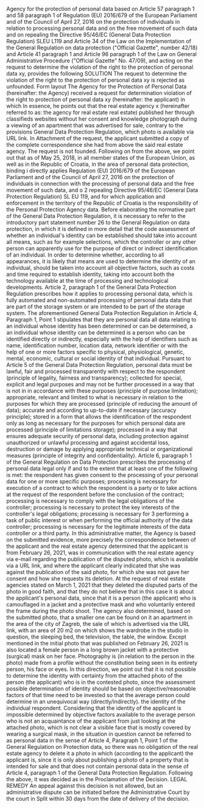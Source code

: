 Agency for the protection of personal data based on Article 57 paragraph 1 and 58 paragraph 1 of Regulation (EU)
2016/679 of the European Parliament and of the Council of April 27, 2016 on the protection of individuals in relation to processing
personal data and on the free movement of such data and on repealing the Directive
95/46/EC (General Data Protection Regulation) SLEU L119 and Article 34 of the Law on the Implementation of the General
Regulation on data protection ("Official Gazette", number 42/18) and Article 41 paragraph 1 and Article 96 paragraph
1 of the Law on General Administrative Procedure ("Official Gazette" No. 47/09), and acting on the request
to determine the violation of the right to the protection of personal data xy, provides the following
SOLUTION
The request to determine the violation of the right to the protection of personal data xy is rejected as unfounded.
Form layout
The Agency for the Protection of Personal Data (hereinafter: the Agency) received a request for determination
violation of the right to protection of personal data xy (hereinafter: the applicant) in which
In essence, he points out that the real estate agency x (hereinafter referred to as: the agency for real estate
real estate) published her through classifieds websites without her consent and knowledge
photograph during a viewing of an apartment that was advertised for sale, contrary to the provisions
General Data Protection Regulation, which photo is available via URL link. In Attachment
of the request, the applicant submitted a copy of the complete correspondence she had from above
the said real estate agency.
The request is not founded.
Following on from the above, we point out that as of May 25, 2018, in all member states
of the European Union, as well as in the Republic of Croatia, in the area of personal data protection, binding i
directly applies Regulation (EU) 2016/679 of the European Parliament and of the Council of April 27, 2016 on
the protection of individuals in connection with the processing of personal data and the free movement of such data, and o
2
repealing Directive 95/46/EC (General Data Protection Regulation) SL EU 119, and for which
application and enforcement in the territory of the Republic of Croatia is the responsibility of the Personal Protection Agency
data.
Before elaborating the normative part of the General Data Protection Regulation, it is necessary to refer to the introductory part
statement number 26 to the General Regulation on data protection, in which it is defined in more detail that the code
assessment of whether an individual's identity can be established should take into account all means, such as for example
selections, which the controller or any other person can apparently use for the purpose
of direct or indirect identification of an individual. In order to determine whether, according to all appearances,
it is likely that means are used to determine the identity of an individual, should be taken into account
all objective factors, such as costs and time required to establish identity,
taking into account both the technology available at the time of processing and technological developments.
Article 2, paragraph 1 of the General Data Protection Regulation prescribes how it applies to processing
personal data, which is fully automated and non-automated processing of personal data
data that are part of the storage system or are intended to be part of the storage system.
The aforementioned General Data Protection Regulation in Article 4, Paragraph 1, Point 1 stipulates that they are personal
data all data relating to an individual whose identity has been determined or can be determined, a
an individual whose identity can be determined is a person who can be identified directly or indirectly,
especially with the help of identifiers such as name, identification number, location data, network
identifier or with the help of one or more factors specific to physical, physiological, genetic,
mental, economic, cultural or social identity of that individual.
Pursuant to Article 5 of the General Data Protection Regulation, personal data must be lawful, fair and
processed transparently with respect to the respondent (principle of legality, fairness and transparency);
collected for special, explicit and legal purposes and may not be further processed in a way that is not in
in accordance with these purposes (principle of purpose limitation); appropriate, relevant and limited to what
is necessary in relation to the purposes for which they are processed (principle of reducing the amount of data); accurate and according to
up-to-date if necessary (accuracy principle); stored in a form that allows the identification of the respondent only
as long as necessary for the purposes for which personal data are processed (principle of limitations
storage); processed in a way that ensures adequate security of personal data,
including protection against unauthorized or unlawful processing and against accidental loss, destruction or
damage by applying appropriate technical or organizational measures (principle of integrity and
confidentiality).
Article 6, paragraph 1 of the General Regulation on Data Protection prescribes the processing of personal data
legal only if and to the extent that at least one of the following is met: the respondent has given
consent to the processing of your personal data for one or more specific purposes; processing is necessary for
execution of a contract to which the respondent is a party or to take actions at the request of the respondent
before the conclusion of the contract; processing is necessary to comply with the legal obligations of the controller; processing
is necessary to protect the key interests of the controller's legal obligations; processing is necessary for
3
performing a task of public interest or when performing the official authority of the data controller; processing
is necessary for the legitimate interests of the data controller or a third party.
In this administrative matter, the Agency is based on the submitted evidence, more precisely the correspondence between
of the applicant and the real estate agency determined that the applicant is
from February 26, 2021, was in communication with the real estate agency via
e-mail regarding the publication of the disputed photo, which is available via a URL link, and where
the applicant clearly indicated that she was against the publication of the said photo, for which she was not
gave her consent and how she requests its deletion. At the request of real estate agencies
stated on March 1, 2021 that they deleted the disputed parts of the photo in good faith,
and that they do not believe that in this case it is about the applicant's personal data, since
that it is a person (the applicant) who is camouflaged in a jacket and a protective mask and who
voluntarily entered the frame during the photo shoot.
The agency also determined, based on the submitted photo, that a smaller one can be found on it
an apartment in the area of the city of Zagreb, the sale of which is advertised via the URL link, with an area of 20 m2
on
which shows the wardrobe in the studio in question, the sleeping bed, the television, the table, the window. Except
mentioned in the initial photo that was published on February 26, 2021 is also located
a female person in a long brown jacket with a protective (surgical) mask on her face. Photography
is (in relation to the person in the photo) made from a profile without the constitution being seen in its entirety
person, his face or eyes.
In this direction, we point out that it is not possible to determine the identity with certainty from the attached photo
of the person (the applicant) who is in the contested photo, since the assessment
possible determination of identity should be based on objective/reasonable factors of that time
need to be invested so that the average person could determine in an unequivocal way (directly/indirectly).
the identity of the individual respondent. Considering that the identity of the applicant is impossible
determined by objective factors available to the average person who is not
an acquaintance of the applicant from just looking at the attached photo, which is not clear
a visible face that is mostly covered by wearing a surgical mask, in the situation in question
cannot be referred to as personal data in the sense of Article 4, Paragraph 1, Point 1 of the General Regulation on Protection
data, so there was no obligation of the real estate agency to delete it
a photo in which (according to the applicant) the applicant is, since
it is only about publishing a photo of a property that is intended for sale and that does not contain
personal data in the sense of Article 4, paragraph 1 of the General Data Protection Regulation.
Following the above, it was decided as in the Proclamation of the Decision.
LEGAL REMEDY
An appeal against this decision is not allowed, but an administrative dispute can be initiated before the Administrative Court
by the court in Split within 30 days from the date of delivery of the decision.
